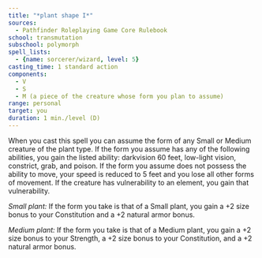 ```yaml
---
title: "*plant shape I*"
sources:
  - Pathfinder Roleplaying Game Core Rulebook
school: transmutation
subschool: polymorph
spell_lists:
  - {name: sorcerer/wizard, level: 5}
casting_time: 1 standard action
components:
  - V
  - S
  - M (a piece of the creature whose form you plan to assume)
range: personal
target: you
duration: 1 min./level (D)
---
```


When you cast this spell you can assume the form of any Small or Medium creature of the plant type. If the form you assume has any of the following abilities, you gain the listed ability: darkvision 60 feet, low-light vision, constrict, grab, and poison. If the form you assume does not possess the ability to move, your speed is reduced to 5 feet and you lose all other forms of movement. If the creature has vulnerability to an element, you gain that vulnerability.

*Small plant:* If the form you take is that of a Small plant, you gain a +2 size bonus to your Constitution and a +2 natural armor bonus.

*Medium plant:* If the form you take is that of a Medium plant, you gain a +2 size bonus to your Strength, a +2 size bonus to your Constitution, and a +2 natural armor bonus.

